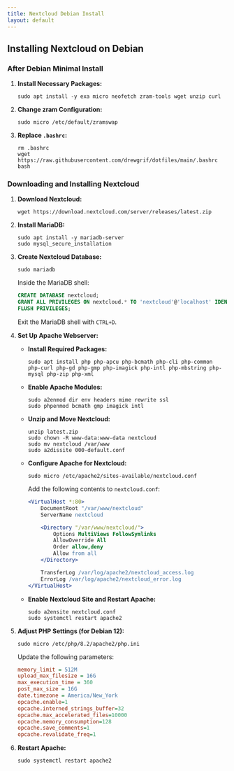 ```yaml
---
title: Nextcloud Debian Install
layout: default
---
```


## Installing Nextcloud on Debian

### After Debian Minimal Install

1. **Install Necessary Packages:**

    ```shell
    sudo apt install -y exa micro neofetch zram-tools wget unzip curl
    ```

2. **Change zram Configuration:**

    ```shell
    sudo micro /etc/default/zramswap
    ```

3. **Replace `.bashrc`:**

    ```shell
    rm .bashrc
    wget https://raw.githubusercontent.com/drewgrif/dotfiles/main/.bashrc
    bash
    ```

### Downloading and Installing Nextcloud

1. **Download Nextcloud:**

    ```shell
    wget https://download.nextcloud.com/server/releases/latest.zip
    ```

2. **Install MariaDB:**

    ```shell
    sudo apt install -y mariadb-server
    sudo mysql_secure_installation
    ```

3. **Create Nextcloud Database:**

    ```shell
    sudo mariadb
    ```

    Inside the MariaDB shell:

    ```sql
    CREATE DATABASE nextcloud;
    GRANT ALL PRIVILEGES ON nextcloud.* TO 'nextcloud'@'localhost' IDENTIFIED BY 'mypassword';
    FLUSH PRIVILEGES;
    ```

    Exit the MariaDB shell with `CTRL+D`.

4. **Set Up Apache Webserver:**

    - **Install Required Packages:**

        ```shell
        sudo apt install php php-apcu php-bcmath php-cli php-common php-curl php-gd php-gmp php-imagick php-intl php-mbstring php-mysql php-zip php-xml
        ```

    - **Enable Apache Modules:**

        ```shell
        sudo a2enmod dir env headers mime rewrite ssl
        sudo phpenmod bcmath gmp imagick intl
        ```

    - **Unzip and Move Nextcloud:**

        ```shell
        unzip latest.zip
        sudo chown -R www-data:www-data nextcloud
        sudo mv nextcloud /var/www
        sudo a2dissite 000-default.conf
        ```

    - **Configure Apache for Nextcloud:**

        ```shell
        sudo micro /etc/apache2/sites-available/nextcloud.conf
        ```

        Add the following contents to `nextcloud.conf`:

        ```apache
        <VirtualHost *:80>
            DocumentRoot "/var/www/nextcloud"
            ServerName nextcloud

            <Directory "/var/www/nextcloud/">
                Options MultiViews FollowSymlinks
                AllowOverride All
                Order allow,deny
                Allow from all
            </Directory>

            TransferLog /var/log/apache2/nextcloud_access.log
            ErrorLog /var/log/apache2/nextcloud_error.log
        </VirtualHost>
        ```

    - **Enable Nextcloud Site and Restart Apache:**

        ```shell
        sudo a2ensite nextcloud.conf
        sudo systemctl restart apache2
        ```

5. **Adjust PHP Settings (for Debian 12):**

    ```shell
    sudo micro /etc/php/8.2/apache2/php.ini
    ```

    Update the following parameters:

    ```ini
    memory_limit = 512M
    upload_max_filesize = 16G
    max_execution_time = 360
    post_max_size = 16G
    date.timezone = America/New_York
    opcache.enable=1
    opcache.interned_strings_buffer=32
    opcache.max_accelerated_files=10000
    opcache.memory_consumption=128
    opcache.save_comments=1
    opcache.revalidate_freq=1
    ```

6. **Restart Apache:**

    ```shell
    sudo systemctl restart apache2
    ```

